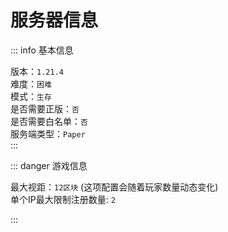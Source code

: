 # 服务器信息

::: info 基本信息

版本：`1.21.4`<br>
难度：`困难`<br>
模式：`生存`<br>
是否需要正版：`否`<br>
是否需要白名单：`否`<br>
服务端类型：`Paper`<br>
:::

::: danger 游戏信息

最大视距：`12区块` (这项配置会随着玩家数量动态变化)<br> 
单个IP最大限制注册数量: `2`<br>

:::